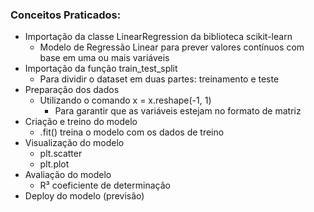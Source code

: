 ### Conceitos Praticados:
- Importação da classe LinearRegression da biblioteca scikit-learn
  - Modelo de Regressão Linear para prever valores contínuos com base em uma ou mais variáveis
- Importação da função train_test_split
  - Para dividir o dataset em duas partes: treinamento e teste
- Preparação dos dados
  - Utilizando o comando x = x.reshape(-1, 1)
    - Para garantir que as variáveis estejam no formato de matriz
- Criação e treino do modelo
  - .fit() treina o modelo com os dados de treino
- Visualização do modelo
  - plt.scatter
  - plt.plot
- Avaliação do modelo
  - R³ coeficiente de determinação
- Deploy do modelo (previsão)
